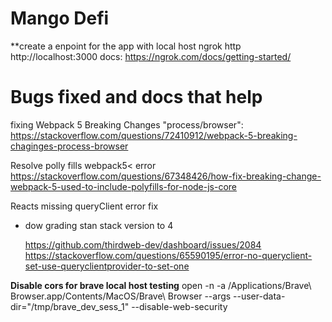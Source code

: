 # Mango Defi

**create a enpoint for the app with local host
    ngrok http http://localhost:3000
docs:     https://ngrok.com/docs/getting-started/

# Bugs fixed and docs that help
fixing Webpack 5 Breaking Changes "process/browser":
    https://stackoverflow.com/questions/72410912/webpack-5-breaking-chaginges-process-browser

Resolve polly fills webpack5< error
        https://stackoverflow.com/questions/67348426/how-fix-breaking-change-webpack-5-used-to-include-polyfills-for-node-js-core


Reacts missing queryClient error fix
- dow grading stan stack version to 4

    https://github.com/thirdweb-dev/dashboard/issues/2084
    https://stackoverflow.com/questions/65590195/error-no-queryclient-set-use-queryclientprovider-to-set-one

**Disable cors for brave local host testing**
    open -n -a /Applications/Brave\ Browser.app/Contents/MacOS/Brave\ Browser --args --user-data-dir="/tmp/brave_dev_sess_1" --disable-web-security